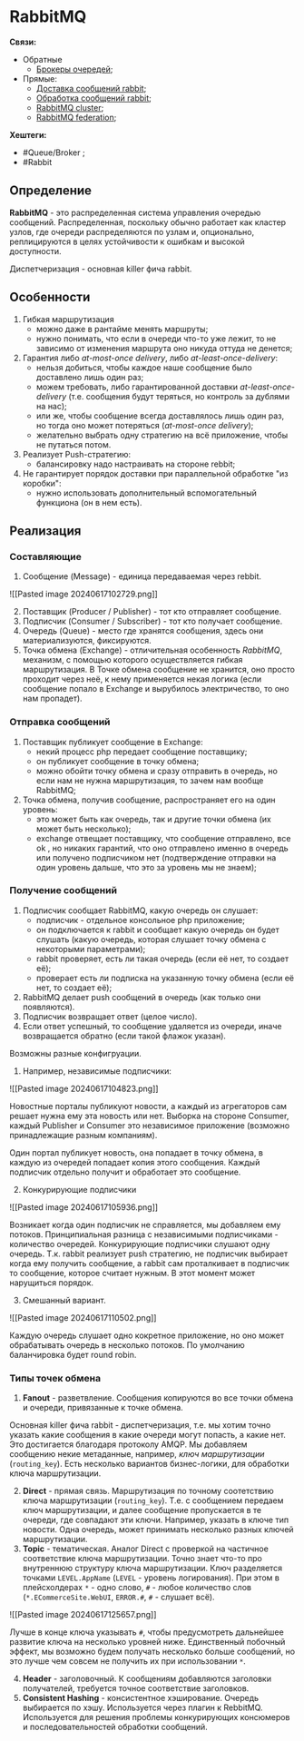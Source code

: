 
# RabbitMQ

**Связи:**
- Обратные
	- [Брокеры очередей](queue-broker);
- Прямые:
	- [Доставка сообщений rabbit](rabbit-messaging);
	- [Обработка сообщений rabbit](rabbit-message-handling);
	- [RabbitMQ cluster](rabbit-cluster);
	- [RabbitMQ federation](rabbit-federation);

**Хештеги:**
- #Queue/Broker ;
- #Rabbit

## Определение

**RabbitMQ** -  это распределенная система управления очередью сообщений. Распределенная, поскольку обычно работает как кластер узлов, где очереди распределяются по узлам и, опционально, реплицируются в целях устойчивости к ошибкам и высокой доступности.

Диспетчеризация - основная killer фича rabbit.

## Особенности

1) Гибкая маршрутизация
	- можно даже в рантайме менять маршруты;
	- нужно понимать, что если в очереди что-то уже лежит, то не зависимо от изменения маршрута оно никуда оттуда не денется;
2) Гарантия либо *at-most-once delivery*, либо *at-least-once-delivery*:
	- нельзя добиться, чтобы каждое наше сообщение было доставлено лишь один раз;
	- можем требовать, либо гарантированной доставки *at-least-once-delivery* (т.е. сообщения будут теряться, но контроль за дублями на нас);
	- или же, чтобы сообщение всегда доставлялось лишь один раз, но тогда оно может потеряться (*at-most-once delivery*);
	- желательно выбрать одну стратегию на всё приложение, чтобы не путаться потом.
3) Реализует Push-стратегию:
	- балансировку надо настраивать на стороне rebbit;
4) Не гарантирует порядок доставки при параллельной обработке "из коробки":
	- нужно использовать дополнительный вспомогательный функциона (он в нем есть).

## Реализация

### Составляющие

1) Сообщение (Message) - единица передаваемая через rebbit.

![[Pasted image 20240617102729.png]]

2) Поставщик (Producer / Publisher) - тот кто отправляет сообщение.
3) Подписчик (Consumer / Subscriber) - тот кто получает сообщение.
4) Очередь (Queue) - место где хранятся сообщения, здесь они материализуются, фиксируются.
5) Точка обмена (Exchange) - отличительная особенность *RabbitMQ*, механизм, с помощью которого осуществляется гибкая маршрутизация. В Точке обмена сообщение не хранится, оно просто проходит через неё, к нему применяется некая логика (если сообщение попало в Exchange и вырубилось электричество, то оно нам пропадет).

### Отправка сообщений

1) Поставщик публикует сообщение в Exchange:
	- некий процесс php передает сообщение поставщику;
	- он публикует сообщение в точку обмена;
	- можно обойти точку обмена и сразу отправить в очередь, но если нам не нужна маршрутизация, то зачем нам вообще RabbitMQ;
2) Точка обмена, получив сообщение, распространяет его на один уровень:
	- это может быть как очередь, так и другие точки обмена (их может быть несколько);
	- exchange отвещает поставщику, что сообщение отправлено, все ok , но никаких гарантий, что оно отправлено именно в очередь или получено подписчиком нет (подтверждение отправки на один уровень дальше, что это за уровень мы не знаем);

### Получение сообщений

1) Подписчик сообщает RabbitMQ, какую очередь он слушает:
	- подписчик - отдельное консольное php приложение;
	- он подключается к rabbit и сообщает какую очередь он будет слушать (какую очередь, которая слушает точку обмена с некоторыми параметрами);
	- rabbit проверяет, есть ли такая очередь (если её нет, то создает её);
	- проверает есть ли подписка на указанную точку обмена (если её нет, то создает её);
2) RabbitMQ делает push сообщений в очередь (как только они появляются).
3) Подписчик возвращает ответ (целое число).
4) Если ответ успешный, то сообщение удаляется из очереди, иначе возвращается обратно (если такой флажок указан).

Возможны разные конфигруации.

1) Например, независимые подписчики:

![[Pasted image 20240617104823.png]]

Новостные порталы публикуют новости, а каждый из агрегаторов сам решает нужна ему эта новость или нет. Выборка на стороне Consumer, каждый Publisher и Consumer это независимое приложение (возможно принадлежащие разным компаниям).

Один портал публикует новость, она попадает в точку обмена, в каждую из очередей попадает копия этого сообщения. Каждый подписчик отдельно получит и обработает это сообщение.

2) Конкурирующие подписчики

![[Pasted image 20240617105936.png]]

Возникает когда один подписчик не справляется, мы добавляем ему потоков. Принципиальная разница с независимыми подписчиками - количество очередей. Конкурирующие подписчики слушают одну очередь. Т.к. rabbit реализует push стратегию, не подписчик выбирает когда ему получить сообщение, а rabbit сам проталкивает в подписчик то сообщение, которое считает нужным. В этот момент может нарущиться порядок.

3) Смешанный вариант.

![[Pasted image 20240617110502.png]]

Каждую очередь слушает одно кокретное приложение, но оно может обрабатывать очередь в несколько потоков. По умолчанию баланчировка будет round robin.

### Типы точек обмена

1) **Fanout** - разветвление. Сообщения копируются во все точки обмена и очереди, привязанные к точке обмена.

Основная killer фича rabbit - диспетчеризация, т.е. мы хотим точно указать какие сообщения в какие очереди могут попасть, а какие нет. Это достигается благодаря протоколу AMQP. Мы добавляем сообщению некие метаданные, например, *ключ маршрутизации* (`routing_key`). Есть несколько вариантов бизнес-логики, для обработки ключа маршрутизации.

2) **Direct** - прямая связь. Маршрутизация по точному соотетствию ключа маршрутизации (`routing_key`). Т.е. с сообщением передаем ключ маршрутизации, и далее сообщение пропускается в те очереди, где совпадают эти ключи. Например, указать в ключе тип новости. Одна очередь, может принимать несколько разных ключей маршрутизации.
3) **Topic**  - тематическая. Аналог Direct с проверкой на частичное соответствие ключа маршрутизации. Точно знает что-то про внутреннюю структуру ключа маршрутизации. Ключ разделяется точками `LEVEL.AppName` (`LEVEL` - уровень логирования). При этом в плейсхолдерах `*` - одно слово, `#` - любое количество слов (`*.ECommerceSite.WebUI`, `ERROR.#`, `#` - слушает всё).

![[Pasted image 20240617125657.png]]

Лучше в конце ключа указывать `#`, чтобы предусмотреть дальнейшее развитие ключа на несколько уровней ниже. Единственный побочный эффект, мы возможно будем получать несколько больше сообщений, но это лучше чем совсем не получить их при использовании `*`.

4) **Header** - заголовочный. К сообщениям добавляются заголовки получателей, требуется точное соответствие заголовков.
5) **Consistent Hashing** - консистентное хэширование. Очередь выбирается по хэшу. Используется через плагин к RebbitMQ. Используется для решения проблемы конкурирующих консюмеров и последовательностей обработки сообщений.



